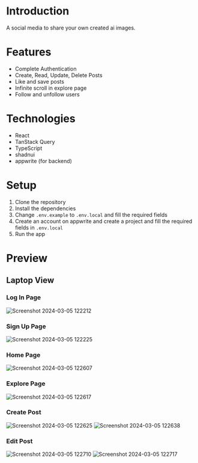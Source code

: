 # Introduction
A social media to share your own created ai images.

# Features
- Complete Authentication
- Create, Read, Update, Delete Posts
- Like and save posts
- Infinite scroll in explore page
- Follow and unfollow users

# Technologies
- React
- TanStack Query
- TypeScript
- shadnui
- appwrite (for backend)

# Setup
1. Clone the repository
2. Install the dependencies
3. Change `.env.example` to `.env.local` and fill the required fields
4. Create an account on appwrite and create a project and fill the required fields in `.env.local`
5. Run the app

# Preview
## Laptop View
### Log In Page
![Screenshot 2024-03-05 122212](https://github.com/Shashank3736/memories/assets/58896906/a02592e1-13ed-4766-8ddc-92fdb56616ee)
### Sign Up Page
![Screenshot 2024-03-05 122225](https://github.com/Shashank3736/memories/assets/58896906/5a7af705-18e1-4332-9d42-4bb3e2b9aefd)
### Home Page
![Screenshot 2024-03-05 122607](https://github.com/Shashank3736/memories/assets/58896906/19406169-def7-4799-9874-934fe3f13e4f)
### Explore Page
![Screenshot 2024-03-05 122617](https://github.com/Shashank3736/memories/assets/58896906/e27f0fd1-b55d-45ed-94ed-5640971c741f)
### Create Post
![Screenshot 2024-03-05 122625](https://github.com/Shashank3736/memories/assets/58896906/d1f70148-7e76-4d04-8a8e-7737ef486d02)
![Screenshot 2024-03-05 122638](https://github.com/Shashank3736/memories/assets/58896906/e28276f7-9164-4e98-b51e-6f7e8b02b8ea)
### Edit Post
![Screenshot 2024-03-05 122710](https://github.com/Shashank3736/memories/assets/58896906/ef3f4ce6-d3af-4884-9b81-8ebafc1cce75)
![Screenshot 2024-03-05 122717](https://github.com/Shashank3736/memories/assets/58896906/f3606a36-644f-425e-800e-75f8fe4d69f1)



